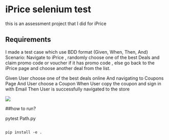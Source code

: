 # iPrice selenium test 
this is an assessment project that I did for iPrice

## Requirements

I made a test case which use BDD format (Given, When, Then, And)
Scenario: Navigate to iPrice ,
randomly choose one of the best Deals and claim promo code or voucher if it has promo code
, else go back to the iPrice page and choose another deal from the list. 

Given User choose one of the best deals online
And navigating to Coupons Page
And User choose a Coupon
When User copy the coupon and sign in with Email
Then User is successfully navigated to the store

![](iprice.gif)

##how to run?

pytest Path.py
```
 
pip install -e . 

```